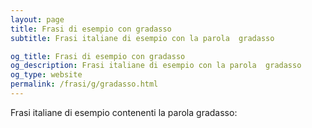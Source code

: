```yaml
---
layout: page
title: Frasi di esempio con gradasso 
subtitle: Frasi italiane di esempio con la parola  gradasso

og_title: Frasi di esempio con gradasso 
og_description: Frasi italiane di esempio con la parola  gradasso
og_type: website
permalink: /frasi/g/gradasso.html
---
```


Frasi italiane di esempio contenenti la parola gradasso:


